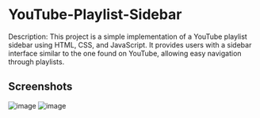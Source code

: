 # YouTube-Playlist-Sidebar
Description: This project is a simple implementation of a YouTube playlist sidebar using HTML, CSS, and JavaScript. It provides users with a sidebar interface similar to the one found on YouTube, allowing easy navigation through playlists.
## Screenshots
![image](https://github.com/Mallu13sp/YouTube-Playlist-Sidebar/assets/112100271/428ea808-a0ab-4798-ab34-3a1f00b65745)
![image](https://github.com/Mallu13sp/YouTube-Playlist-Sidebar/assets/112100271/ef571608-436a-4b05-9083-393ffc9d8b0e)
